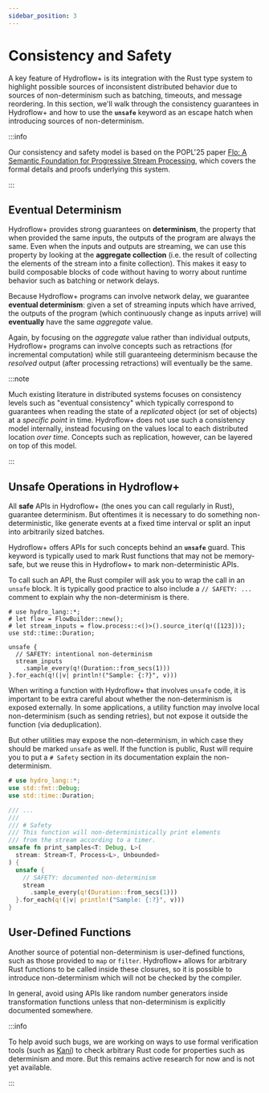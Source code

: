 ```yaml
---
sidebar_position: 3
---
```


# Consistency and Safety
A key feature of Hydroflow+ is its integration with the Rust type system to highlight possible sources of inconsistent distributed behavior due to sources of non-determinism such as batching, timeouts, and message reordering. In this section, we'll walk through the consistency guarantees in Hydroflow+ and how to use the **`unsafe`** keyword as an escape hatch when introducing sources of non-determinism.

:::info

Our consistency and safety model is based on the POPL'25 paper [Flo: A Semantic Foundation for Progressive Stream Processing](https://arxiv.org/abs/2411.08274), which covers the formal details and proofs underlying this system.

:::

## Eventual Determinism
Hydroflow+ provides strong guarantees on **determinism**, the property that when provided the same inputs, the outputs of the program are always the same. Even when the inputs and outputs are streaming, we can use this property by looking at the **aggregate collection** (i.e. the result of collecting the elements of the stream into a finite collection). This makes it easy to build composable blocks of code without having to worry about runtime behavior such as batching or network delays.

Because Hydroflow+ programs can involve network delay, we guarantee **eventual determinism**: given a set of streaming inputs which have arrived, the outputs of the program (which continuously change as inputs arrive) will **eventually** have the same _aggregate_ value.

Again, by focusing on the _aggregate_ value rather than individual outputs, Hydroflow+ programs can involve concepts such as retractions (for incremental computation) while still guaranteeing determinism because the _resolved_ output (after processing retractions) will eventually be the same.

:::note

Much existing literature in distributed systems focuses on consistency levels such as "eventual consistency" which typically correspond to guarantees when reading the state of a _replicated_ object (or set of objects) at a _specific point_ in time. Hydroflow+ does not use such a consistency model internally, instead focusing on the values local to each distributed location _over time_. Concepts such as replication, however, can be layered on top of this model.

:::

## Unsafe Operations in Hydroflow+
All **safe** APIs in Hydroflow+ (the ones you can call regularly in Rust), guarantee determinism. But oftentimes it is necessary to do something non-deterministic, like generate events at a fixed time interval or split an input into arbitrarily sized batches.

Hydroflow+ offers APIs for such concepts behind an **`unsafe`** guard. This keyword is typically used to mark Rust functions that may not be memory-safe, but we reuse this in Hydroflow+ to mark non-deterministic APIs.

To call such an API, the Rust compiler will ask you to wrap the call in an `unsafe` block. It is typically good practice to also include a `// SAFETY: ...` comment to explain why the non-determinism is there.

```rust,no_run
# use hydro_lang::*;
# let flow = FlowBuilder::new();
# let stream_inputs = flow.process::<()>().source_iter(q!([123]));
use std::time::Duration;

unsafe {
  // SAFETY: intentional non-determinism
  stream_inputs
    .sample_every(q!(Duration::from_secs(1)))
}.for_each(q!(|v| println!("Sample: {:?}", v)))
```

When writing a function with Hydroflow+ that involves `unsafe` code, it is important to be extra careful about whether the non-determinism is exposed externally. In some applications, a utility function may involve local non-determinism (such as sending retries), but not expose it outside the function (via deduplication).

But other utilities may expose the non-determinism, in which case they should be marked `unsafe` as well. If the function is public, Rust will require you to put a `# Safety` section in its documentation explain the non-determinism.

```rust
# use hydro_lang::*;
use std::fmt::Debug;
use std::time::Duration;

/// ...
/// 
/// # Safety
/// This function will non-deterministically print elements 
/// from the stream according to a timer.
unsafe fn print_samples<T: Debug, L>(
  stream: Stream<T, Process<L>, Unbounded>
) {
  unsafe {
    // SAFETY: documented non-determinism
    stream
      .sample_every(q!(Duration::from_secs(1)))
  }.for_each(q!(|v| println!("Sample: {:?}", v)))
}
```

## User-Defined Functions
Another source of potential non-determinism is user-defined functions, such as those provided to `map` or `filter`. Hydroflow+ allows for arbitrary Rust functions to be called inside these closures, so it is possible to introduce non-determinism which will not be checked by the compiler.

In general, avoid using APIs like random number generators inside transformation functions unless that non-determinism is explicitly documented somewhere.

:::info

To help avoid such bugs, we are working on ways to use formal verification tools (such as [Kani](https://model-checking.github.io/kani/)) to check arbitrary Rust code for properties such as determinism and more. But this remains active research for now and is not yet available.

:::
